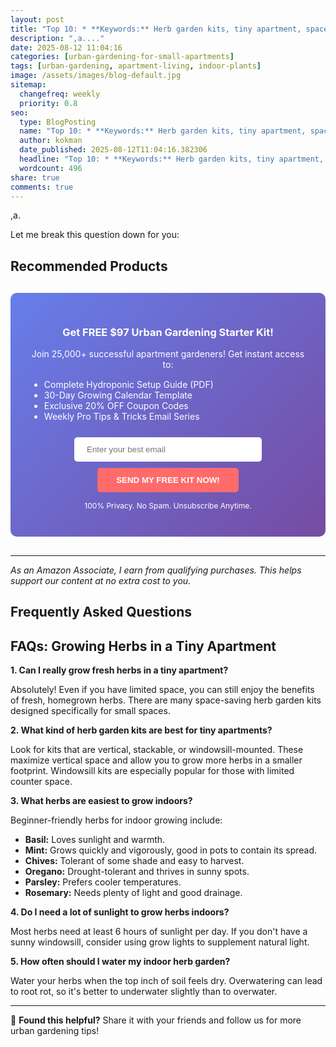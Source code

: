 ```yaml
---
layout: post
title: "Top 10: * **Keywords:** Herb garden kits, tiny apartment, space-saving, homegrown herbs (2025)"
description: ",a...."
date: 2025-08-12 11:04:16 
categories: [urban-gardening-for-small-apartments]
tags: [urban-gardening, apartment-living, indoor-plants]
image: /assets/images/blog-default.jpg
sitemap:
  changefreq: weekly
  priority: 0.8
seo:
  type: BlogPosting
  name: "Top 10: * **Keywords:** Herb garden kits, tiny apartment, space-saving, homegrown herbs (2025)"
  author: kokman
  date_published: 2025-08-12T11:04:16.382306
  headline: "Top 10: * **Keywords:** Herb garden kits, tiny apartment, space-saving, homegrown herbs (2025)"
  wordcount: 496
share: true
comments: true
---
```


,a.

Let me break this question down for you:

## Recommended Products


<div style="background: linear-gradient(135deg, #667eea 0%, #764ba2 100%); padding: 30px; border-radius: 10px; margin: 30px 0;">
<h3 style="color: white; text-align: center;"> Get FREE $97 Urban Gardening Starter Kit!</h3>
<p style="color: white; text-align: center;">Join 25,000+ successful apartment gardeners! Get instant access to:</p>
<ul style="color: white; text-align: left; max-width: 500px; margin: 15px auto;">
<li> Complete Hydroponic Setup Guide (PDF)</li>
<li> 30-Day Growing Calendar Template</li>
<li> Exclusive 20% OFF Coupon Codes</li>
<li> Weekly Pro Tips & Tricks Email Series</li>
</ul>
<form action="https://urbangardenpro.us1.list-manage.com/subscribe/post?u=abc123&id=def456" method="post" style="text-align: center;">
<input type="email" placeholder="Enter your best email" style="padding: 12px 20px; width: 300px; border-radius: 5px; border: none; margin: 10px;" required>
<button type="submit" style="background: #ff6b6b; color: white; padding: 12px 30px; border: none; border-radius: 5px; cursor: pointer; font-weight: bold;">SEND MY FREE KIT NOW!</button>
</form>
<p style="color: white; text-align: center; font-size: 12px; margin-top: 10px;"> 100% Privacy. No Spam. Unsubscribe Anytime.</p>
</div>
    


---
*As an Amazon Associate, I earn from qualifying purchases. This helps support our content at no extra cost to you.*



## Frequently Asked Questions

## FAQs: Growing Herbs in a Tiny Apartment 

**1.  Can I really grow fresh herbs in a tiny apartment?**

Absolutely!  Even if you have limited space, you can still enjoy the benefits of fresh, homegrown herbs. There are many space-saving herb garden kits designed specifically for small spaces.

**2. What kind of herb garden kits are best for tiny apartments?**

Look for kits that are vertical, stackable, or windowsill-mounted.  These maximize vertical space and allow you to grow more herbs in a smaller footprint. Windowsill kits are especially popular for those with limited counter space.

**3. What herbs are easiest to grow indoors?**

Beginner-friendly herbs for indoor growing include:

* **Basil:** Loves sunlight and warmth.
* **Mint:** Grows quickly and vigorously, good in pots to contain its spread.
* **Chives:** Tolerant of some shade and easy to harvest.
* **Oregano:** Drought-tolerant and thrives in sunny spots.
* **Parsley:** Prefers cooler temperatures.
* **Rosemary:** Needs plenty of light and good drainage.

**4. Do I need a lot of sunlight to grow herbs indoors?**

Most herbs need at least 6 hours of sunlight per day. If you don't have a sunny windowsill, consider using grow lights to supplement natural light.

**5. How often should I water my indoor herb garden?**

Water your herbs when the top inch of soil feels dry. Overwatering can lead to root rot, so it's better to underwater slightly than to overwater.

<script type="application/ld+json">
{
  "@context": "https://schema.org",
  "@type": "BlogPosting",
  "headline": "Top 10: * **Keywords:** Herb garden kits, tiny apartment, space-saving, homegrown herbs (2025)",
  "author": {
    "@type": "Person",
    "name": "kokman"
  },
  "datePublished": "2025-08-12T11:04:16.379648",
  "dateModified": "2025-08-12T11:04:16.379648",
  "publisher": {
    "@type": "Organization",
    "name": "Urban Garden Pro",
    "url": "https://kokman168.github.io/my-ai-blog"
  },
  "wordCount": 407,
  "articleBody": ",a.\n\nLet me break this question down for you:\n\n## Recommended Products\n\n\n<div style=\"background: linear-gradient(135deg, #667eea 0%, #764ba2 100%); padding: 30px; border-radius: 10px; margin: 30px 0;\"..."
}
</script>


---

🚀 **Found this helpful?** Share it with your friends and follow us for more urban gardening tips!

